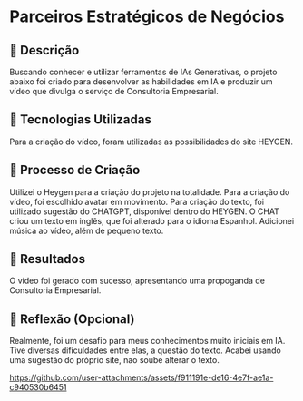 # Parceiros Estratégicos de Negócios 

## 📒 Descrição
Buscando conhecer e utilizar ferramentas de IAs Generativas, o projeto abaixo foi criado para desenvolver as habilidades em IA e produzir um vídeo que divulga o serviço de Consultoria Empresarial.

## 🤖 Tecnologias Utilizadas
Para a criação do vídeo, foram utilizadas as possibilidades do site HEYGEN.

## 🧐 Processo de Criação
Utilizei o Heygen para a criação do projeto na totalidade.
Para a criação do vídeo, foi escolhido avatar em movimento. Para criação do texto, foi utilizado sugestão do CHATGPT, disponível dentro do HEYGEN. O CHAT criou um texto em inglês, que foi alterado para o idioma Espanhol. Adicionei música ao vídeo, além de pequeno texto.

## 🚀 Resultados
O vídeo foi gerado com sucesso, apresentando uma propoganda de Consultoria Empresarial.

## 💭 Reflexão (Opcional)
Realmente, foi um desafio para meus conhecimentos muito iniciais em IA.
Tive diversas dificuldades entre elas, a questão do texto. Acabei usando uma sugestão do próprio site, nao soube alterar o texto.



https://github.com/user-attachments/assets/f911191e-de16-4e7f-ae1a-c940530b6451

